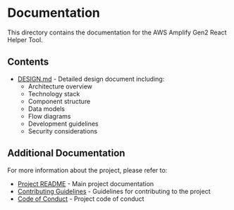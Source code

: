 # Documentation

This directory contains the documentation for the AWS Amplify Gen2 React Helper Tool.

## Contents

- [DESIGN.md](./DESIGN.md) - Detailed design document including:
  - Architecture overview
  - Technology stack
  - Component structure
  - Data models
  - Flow diagrams
  - Development guidelines
  - Security considerations

## Additional Documentation

For more information about the project, please refer to:
- [Project README](../README.md) - Main project documentation
- [Contributing Guidelines](../CONTRIBUTING.md) - Guidelines for contributing to the project
- [Code of Conduct](../CODE_OF_CONDUCT.md) - Project code of conduct 